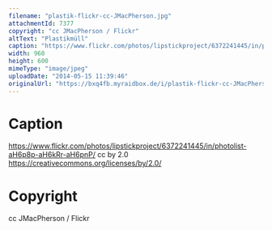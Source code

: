 ```yaml
---
filename: "plastik-flickr-cc-JMacPherson.jpg"
attachmentId: 7377
copyright: "cc JMacPherson / Flickr"
altText: "Plastikmüll"
caption: "https://www.flickr.com/photos/lipstickproject/6372241445/in/photolist-aH6p8p-aH6kRr-aH6pnP/ cc by 2.0 https://creativecommons.org/licenses/by/2.0/"
width: 960
height: 600
mimeType: "image/jpeg"
uploadDate: "2014-05-15 11:39:46"
originalUrl: "https://bxq4fb.myraidbox.de/i/plastik-flickr-cc-JMacPherson.jpg"
---
```


# Caption

https://www.flickr.com/photos/lipstickproject/6372241445/in/photolist-aH6p8p-aH6kRr-aH6pnP/ cc by 2.0 https://creativecommons.org/licenses/by/2.0/

# Copyright

cc JMacPherson / Flickr

